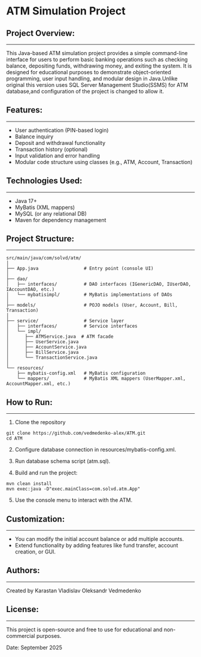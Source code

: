 # ATM Simulation Project

## Project Overview:
-----------------
This Java-based ATM simulation project provides a simple command-line interface for users to perform basic banking operations such as checking balance, depositing funds, withdrawing money, and exiting the system. It is designed for educational purposes to demonstrate object-oriented programming, user input handling, and modular design in Java.Unlike original this version uses SQL Server Management Studio(SSMS) for ATM database,and configuration of the project is changed to allow it.

## Features:
---------
- User authentication (PIN-based login)
- Balance inquiry
- Deposit and withdrawal functionality
- Transaction history (optional)
- Input validation and error handling
- Modular code structure using classes (e.g., ATM, Account, Transaction)

## Technologies Used:
------------------
- Java 17+
- MyBatis (XML mappers)
- MySQL (or any relational DB)
- Maven for dependency management

## Project Structure:
------------------
```
src/main/java/com/solvd/atm/
│
├── App.java                 # Entry point (console UI)
│
├── dao/
│   ├── interfaces/          # DAO interfaces (IGenericDAO, IUserDAO, IAccountDAO, etc.)
│   └── mybatisimpl/         # MyBatis implementations of DAOs
│
├── models/                  # POJO models (User, Account, Bill, Transaction)
│
├── service/                 # Service layer
│   ├── interfaces/          # Service interfaces
│   └── impl/ 
│      ├── ATMService.java  # ATM facade
│      ├── UserService.java
│      ├── AccountService.java
│      ├── BillService.java
│      └── TransactionService.java
│
└── resources/
    ├── mybatis-config.xml   # MyBatis configuration
    └── mappers/             # MyBatis XML mappers (UserMapper.xml, AccountMapper.xml, etc.)

```

## How to Run:
-----------
1. Clone the repository
```
git clone https://github.com/vedmedenko-alex/ATM.git
cd ATM
```
2. Configure database connection in resources/mybatis-config.xml.

3. Run database schema script (atm.sql).

4. Build and run the project:
```
mvn clean install
mvn exec:java -D"exec.mainClass=com.solvd.atm.App" 
```
5. Use the console menu to interact with the ATM.


## Customization:
--------------
- You can modify the initial account balance or add multiple accounts.
- Extend functionality by adding features like fund transfer, account creation, or GUI.

## Authors:
--------
Created by
Karastan Vladislav
Oleksandr Vedmedenko

## License:
--------
This project is open-source and free to use for educational and non-commercial purposes.

Date: September 2025
